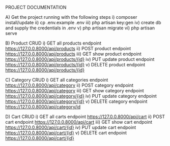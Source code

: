 PROJECT DOCUMENTATION

A) Get the project running with the following steps
    i) composer install/update
    ii) cp .env.example .env
    iii) php artisan key:gen
    iv) create db and supply the credentials in .env
    v) php artisan migrate
    vi) php artisan serve

B) Product CRUD
i) GET all products endpoint
    https://127.0.0.8000/api/products
ii) POST product endpoint
    https://127.0.0.8000/api/products
iii) GET show product endpoint
    https://127.0.0.8000/api/products/{id}
iv) PUT update product endpoint
    https://127.0.0.8000/api/products/{id}
v) DELETE product endpoint
    https://127.0.0.8000/api/products/{id}

C) Category CRUD
i) GET all categories endpoint
    https://127.0.0.8000/api/category
ii) POST category endpoint
     https://127.0.0.8000/api/category
iii) GET show category endpoint
    https://127.0.0.8000/api/category/{id}
iv) PUT update category endpoint
     https://127.0.0.8000/api/category/{id}
v) DELETE category endpoint
     https://127.0.0.8000/api/category/id

D) Cart CRUD
i) GET all carts endpoint
    https://127.0.0.8000/api/cart
ii) POST cart endpoint
    https://127.0.0.8000/api/cart
iii) GET show cart endpoint
    https://127.0.0.8000/api/cart/{id}
iv) PUT update cart endpoint
     https://127.0.0.8000/api/cart/{id}
v) DELETE cart endpoint
     https://127.0.0.8000/api/cart/{id}


